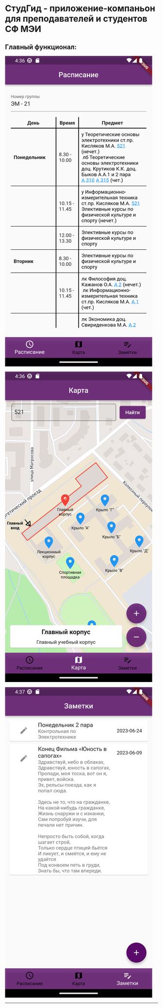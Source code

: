 # СтудГид - приложение-компаньон для преподавателей и студентов СФ МЭИ

## Главный функционал:

![Расписание занятий](/based/readMeImages/schedule.png)

![Карта института](/based/readMeImages/map.png)

![Заметки](/based/readMeImages/notes.png)

----------------------------------------------------------------------------------
